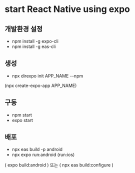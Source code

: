 # start React Native using expo

## 개발환경 설정
* npm install -g expo-cli
* npm install -g eas-cli

## 생성
* npx direxpo init APP_NAME --npm

(npx create-expo-app APP_NAME)

## 구동
* npm start
* expo start

## 배포
* npx eas build -p android
* npx expo run:android  (run:ios)


( expo build:android )
또는
( npx eas build:configure )